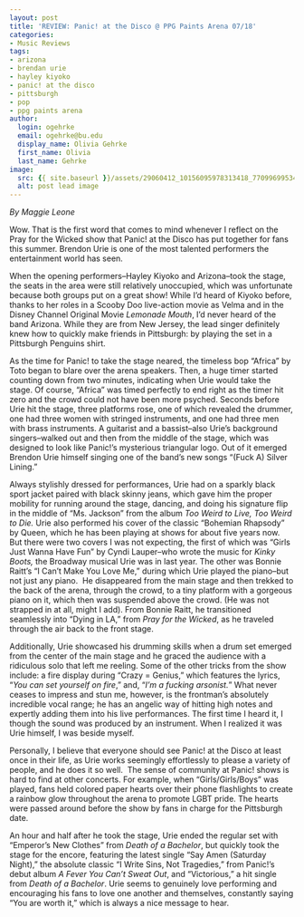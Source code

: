 ```yaml
---
layout: post
title: 'REVIEW: Panic! at the Disco @ PPG Paints Arena 07/18'
categories:
- Music Reviews
tags:
- arizona
- brendan urie
- hayley kiyoko
- panic! at the disco
- pittsburgh
- pop
- ppg paints arena
author:
  login: ogehrke
  email: ogehrke@bu.edu
  display_name: Olivia Gehrke
  first_name: Olivia
  last_name: Gehrke
image:
  src: {{ site.baseurl }}/assets/29060412_10156095978313418_7709969953433016426_o-1024x1024.jpg
  alt: post lead image
---
```


_By Maggie Leone_

Wow. That is the first word that comes to mind whenever I reflect on the Pray for the Wicked show that Panic! at the Disco has put together for fans this summer. Brendon Urie is one of the most talented performers the entertainment world has seen.

When the opening performers–Hayley Kiyoko and Arizona–took the stage, the seats in the area were still relatively unoccupied, which was unfortunate because both groups put on a great show! While I’d heard of Kiyoko before, thanks to her roles in a Scooby Doo live-action movie as Velma and in the Disney Channel Original Movie _Lemonade Mouth_, I’d never heard of the band Arizona. While they are from New Jersey, the lead singer definitely knew how to quickly make friends in Pittsburgh: by playing the set in a Pittsburgh Penguins shirt.

As the time for Panic! to take the stage neared, the timeless bop “Africa” by Toto began to blare over the arena speakers. Then, a huge timer started counting down from two minutes, indicating when Urie would take the stage. Of course, “Africa” was timed perfectly to end right as the timer hit zero and the crowd could not have been more psyched. Seconds before Urie hit the stage, three platforms rose, one of which revealed the drummer, one had three women with stringed instruments, and one had three men with brass instruments. A guitarist and a bassist–also Urie’s background singers–walked out and then from the middle of the stage, which was designed to look like Panic!’s mysterious triangular logo. Out of it emerged Brendon Urie himself singing one of the band’s new songs “(Fuck A) Silver Lining.”

Always stylishly dressed for performances, Urie had on a sparkly black sport jacket paired with black skinny jeans, which gave him the proper mobility for running around the stage, dancing, and doing his signature flip in the middle of “Ms. Jackson” from the album _Too Weird to Live, Too Weird to Die._ Urie also performed his cover of the classic “Bohemian Rhapsody” by Queen, which he has been playing at shows for about five years now. But there were two covers I was not expecting, the first of which was “Girls Just Wanna Have Fun” by Cyndi Lauper–who wrote the music for _Kinky Boots,_ the Broadway musical Urie was in last year. The other was Bonnie Raitt’s “I Can’t Make You Love Me,” during which Urie played the piano–but not just any piano.  He disappeared from the main stage and then trekked to the back of the arena, through the crowd, to a tiny platform with a gorgeous piano on it, which then was suspended above the crowd. (He was not strapped in at all, might I add). From Bonnie Raitt, he transitioned seamlessly into “Dying in LA,” from _Pray for the Wicked_, as he traveled through the air back to the front stage.

Additionally, Urie showcased his drumming skills when a drum set emerged from the center of the main stage and he graced the audience with a ridiculous solo that left me reeling. Some of the other tricks from the show include: a fire display during “Crazy = Genius,” which features the lyrics, “_You can set yourself on fire_,” and, “_I’m a fucking arsonist._” What never ceases to impress and stun me, however, is the frontman’s absolutely incredible vocal range; he has an angelic way of hitting high notes and expertly adding them into his live performances. The first time I heard it, I though the sound was produced by an instrument. When I realized it was Urie himself, I was beside myself.

Personally, I believe that everyone should see Panic! at the Disco at least once in their life, as Urie works seemingly effortlessly to please a variety of people, and he does it so well.  The sense of community at Panic! shows is hard to find at other concerts. For example, when “Girls/Girls/Boys” was played, fans held colored paper hearts over their phone flashlights to create a rainbow glow throughout the arena to promote LGBT pride. The hearts were passed around before the show by fans in charge for the Pittsburgh date.

An hour and half after he took the stage, Urie ended the regular set with “Emperor’s New Clothes” from _Death of a Bachelor_, but quickly took the stage for the encore, featuring the latest single “Say Amen (Saturday Night),” the absolute classic “I Write Sins, Not Tragedies,” from Panic!’s debut album _A Fever You Can’t Sweat Out_, and “Victorious,” a hit single from _Death of a Bachelor_. Urie seems to genuinely love performing and encouraging his fans to love one another and themselves, constantly saying “You are worth it,” which is always a nice message to hear.